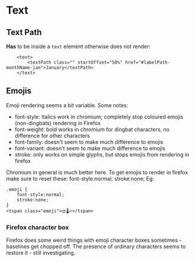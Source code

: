 Text
====



Text Path
---------

**Has** to be inside a `text` element otherwise does not render:

```
	<text>
		<textPath class="" startOffset="50%" href="#labelPath-monthName-jan">January</textPath>
	</text>
```





Emojis
------

Emoji rendering seems a bit variable. Some notes:

* font-style: Italics work in chromium; completely stop coloured emojis (non-dingbats) rendering in Firefox
* font-weight: bold works in chromium for dingbat characters, no difference for other characters
* font-family: doesn't seem to make much difference to emojis
* font-variant: doesn't seem to make much difference to emojis
* stroke: only works on simple glyphs, but stops emojis from rendering in firefox

Chromium in general is much better here.
To get emojis to render in firefox make sure to reset these:  font-style:normal; stroke:none;
Eg:
```
.emoji {
	font-style:normal;
	stroke:none;
}
<tspan class="emoji">🌞🌡️🔥</tspan>
```


### Firefox character box
Firefox does some weird things with emoji character boxes sometimes - baselines get chopped off.
The presence of ordinary characters seems to restore it - still investigating.

